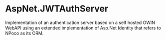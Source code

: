 # AspNet.JWTAuthServer
Implementation of an authentication server based on a self hosted OWIN WebAPI using an extended implementation of Asp.Net Identity that refers to NPoco as its ORM.
